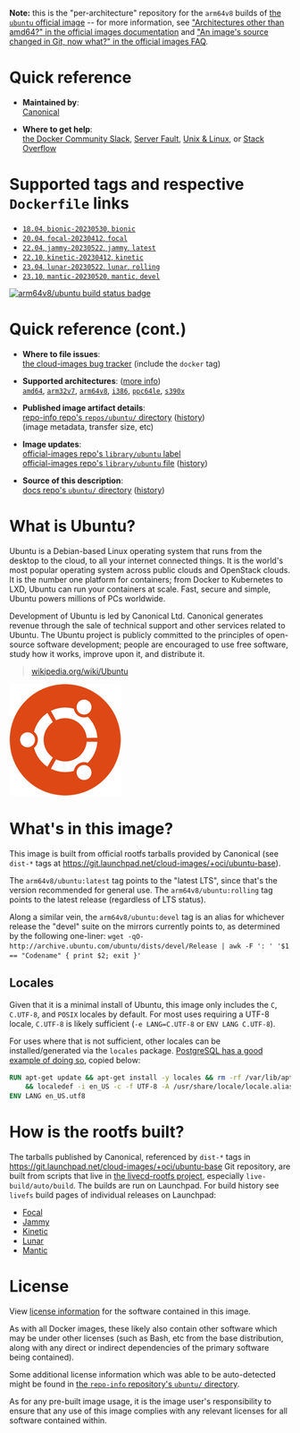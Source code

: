 <!--

********************************************************************************

WARNING:

    DO NOT EDIT "ubuntu/README.md"

    IT IS AUTO-GENERATED

    (from the other files in "ubuntu/" combined with a set of templates)

********************************************************************************

-->

**Note:** this is the "per-architecture" repository for the `arm64v8` builds of [the `ubuntu` official image](https://hub.docker.com/_/ubuntu) -- for more information, see ["Architectures other than amd64?" in the official images documentation](https://github.com/docker-library/official-images#architectures-other-than-amd64) and ["An image's source changed in Git, now what?" in the official images FAQ](https://github.com/docker-library/faq#an-images-source-changed-in-git-now-what).

# Quick reference

-	**Maintained by**:  
	[Canonical](https://launchpad.net/cloud-images)

-	**Where to get help**:  
	[the Docker Community Slack](https://dockr.ly/comm-slack), [Server Fault](https://serverfault.com/help/on-topic), [Unix & Linux](https://unix.stackexchange.com/help/on-topic), or [Stack Overflow](https://stackoverflow.com/help/on-topic)

# Supported tags and respective `Dockerfile` links

-	[`18.04`, `bionic-20230530`, `bionic`](https://git.launchpad.net/cloud-images/+oci/ubuntu-base/tree/oci/index.json?h=refs/tags/dist-bionic-arm64v8-20230530-eb1ef855&id=eb1ef855b283aa477bacdf38a8c54af43d929df9)
-	[`20.04`, `focal-20230412`, `focal`](https://git.launchpad.net/cloud-images/+oci/ubuntu-base/tree/oci/index.json?h=refs/tags/dist-focal-arm64v8-20230412-d5b27969&id=d5b27969c8ba0b65f26cb94c4bab2a79d0876bd9)
-	[`22.04`, `jammy-20230522`, `jammy`, `latest`](https://git.launchpad.net/cloud-images/+oci/ubuntu-base/tree/oci/index.json?h=refs/tags/dist-jammy-arm64v8-20230522-b28a2f30&id=b28a2f3051bac5e5e8cdd1971b0ffd869bf4909e)
-	[`22.10`, `kinetic-20230412`, `kinetic`](https://git.launchpad.net/cloud-images/+oci/ubuntu-base/tree/oci/index.json?h=refs/tags/dist-kinetic-arm64v8-20230412-7cb0b7d6&id=7cb0b7d6cf40a14ee9c77941efb66b55355a5de2)
-	[`23.04`, `lunar-20230522`, `lunar`, `rolling`](https://git.launchpad.net/cloud-images/+oci/ubuntu-base/tree/oci/index.json?h=refs/tags/dist-lunar-arm64v8-20230522-6ec7fb89&id=6ec7fb8941aa963cd613a59a3814c47932453dbf)
-	[`23.10`, `mantic-20230520`, `mantic`, `devel`](https://git.launchpad.net/cloud-images/+oci/ubuntu-base/tree/oci/index.json?h=refs/tags/dist-mantic-arm64v8-20230520-f0a49cb3&id=f0a49cb33bc47bc9a05736dfaa8ee2ebe991e250)

[![arm64v8/ubuntu build status badge](https://img.shields.io/jenkins/s/https/doi-janky.infosiftr.net/job/multiarch/job/arm64v8/job/ubuntu.svg?label=arm64v8/ubuntu%20%20build%20job)](https://doi-janky.infosiftr.net/job/multiarch/job/arm64v8/job/ubuntu/)

# Quick reference (cont.)

-	**Where to file issues**:  
	[the cloud-images bug tracker](https://bugs.launchpad.net/cloud-images) (include the `docker` tag)

-	**Supported architectures**: ([more info](https://github.com/docker-library/official-images#architectures-other-than-amd64))  
	[`amd64`](https://hub.docker.com/r/amd64/ubuntu/), [`arm32v7`](https://hub.docker.com/r/arm32v7/ubuntu/), [`arm64v8`](https://hub.docker.com/r/arm64v8/ubuntu/), [`i386`](https://hub.docker.com/r/i386/ubuntu/), [`ppc64le`](https://hub.docker.com/r/ppc64le/ubuntu/), [`s390x`](https://hub.docker.com/r/s390x/ubuntu/)

-	**Published image artifact details**:  
	[repo-info repo's `repos/ubuntu/` directory](https://github.com/docker-library/repo-info/blob/master/repos/ubuntu) ([history](https://github.com/docker-library/repo-info/commits/master/repos/ubuntu))  
	(image metadata, transfer size, etc)

-	**Image updates**:  
	[official-images repo's `library/ubuntu` label](https://github.com/docker-library/official-images/issues?q=label%3Alibrary%2Fubuntu)  
	[official-images repo's `library/ubuntu` file](https://github.com/docker-library/official-images/blob/master/library/ubuntu) ([history](https://github.com/docker-library/official-images/commits/master/library/ubuntu))

-	**Source of this description**:  
	[docs repo's `ubuntu/` directory](https://github.com/docker-library/docs/tree/master/ubuntu) ([history](https://github.com/docker-library/docs/commits/master/ubuntu))

# What is Ubuntu?

Ubuntu is a Debian-based Linux operating system that runs from the desktop to the cloud, to all your internet connected things. It is the world's most popular operating system across public clouds and OpenStack clouds. It is the number one platform for containers; from Docker to Kubernetes to LXD, Ubuntu can run your containers at scale. Fast, secure and simple, Ubuntu powers millions of PCs worldwide.

Development of Ubuntu is led by Canonical Ltd. Canonical generates revenue through the sale of technical support and other services related to Ubuntu. The Ubuntu project is publicly committed to the principles of open-source software development; people are encouraged to use free software, study how it works, improve upon it, and distribute it.

> [wikipedia.org/wiki/Ubuntu](https://en.wikipedia.org/wiki/Ubuntu)

![logo](https://raw.githubusercontent.com/docker-library/docs/2ac3caaf21dfba9734f20518971983edc617c77c/ubuntu/logo.png)

# What's in this image?

This image is built from official rootfs tarballs provided by Canonical (see `dist-*` tags at https://git.launchpad.net/cloud-images/+oci/ubuntu-base).

The `arm64v8/ubuntu:latest` tag points to the "latest LTS", since that's the version recommended for general use. The `arm64v8/ubuntu:rolling` tag points to the latest release (regardless of LTS status).

Along a similar vein, the `arm64v8/ubuntu:devel` tag is an alias for whichever release the "devel" suite on the mirrors currently points to, as determined by the following one-liner: `wget -qO- http://archive.ubuntu.com/ubuntu/dists/devel/Release | awk -F ': ' '$1 == "Codename" { print $2; exit }'`

## Locales

Given that it is a minimal install of Ubuntu, this image only includes the `C`, `C.UTF-8`, and `POSIX` locales by default. For most uses requiring a UTF-8 locale, `C.UTF-8` is likely sufficient (`-e LANG=C.UTF-8` or `ENV LANG C.UTF-8`).

For uses where that is not sufficient, other locales can be installed/generated via the `locales` package. [PostgreSQL has a good example of doing so](https://github.com/docker-library/postgres/blob/69bc540ecfffecce72d49fa7e4a46680350037f9/9.6/Dockerfile#L21-L24), copied below:

```dockerfile
RUN apt-get update && apt-get install -y locales && rm -rf /var/lib/apt/lists/* \
	&& localedef -i en_US -c -f UTF-8 -A /usr/share/locale/locale.alias en_US.UTF-8
ENV LANG en_US.utf8
```

# How is the rootfs built?

The tarballs published by Canonical, referenced by `dist-*` tags in https://git.launchpad.net/cloud-images/+oci/ubuntu-base Git repository, are built from scripts that live in [the livecd-rootfs project](https://code.launchpad.net/~ubuntu-core-dev/livecd-rootfs/+git/livecd-rootfs/+ref/ubuntu/master), especially `live-build/auto/build`. The builds are run on Launchpad. For build history see `livefs` build pages of individual releases on Launchpad:

-	[Focal](https://launchpad.net/~cloud-images-release-managers/+livefs/ubuntu/focal/ubuntu-oci)
-	[Jammy](https://launchpad.net/~cloud-images-release-managers/+livefs/ubuntu/jammy/ubuntu-oci)
-	[Kinetic](https://launchpad.net/~cloud-images-release-managers/+livefs/ubuntu/kinetic/ubuntu-oci)
-	[Lunar](https://launchpad.net/~cloud-images-release-managers/+livefs/ubuntu/lunar/ubuntu-oci)
-	[Mantic](https://launchpad.net/~cloud-images-release-managers/+livefs/ubuntu/mantic/ubuntu-oci)

# License

View [license information](https://www.ubuntu.com/about/about-ubuntu/licensing) for the software contained in this image.

As with all Docker images, these likely also contain other software which may be under other licenses (such as Bash, etc from the base distribution, along with any direct or indirect dependencies of the primary software being contained).

Some additional license information which was able to be auto-detected might be found in [the `repo-info` repository's `ubuntu/` directory](https://github.com/docker-library/repo-info/tree/master/repos/ubuntu).

As for any pre-built image usage, it is the image user's responsibility to ensure that any use of this image complies with any relevant licenses for all software contained within.
